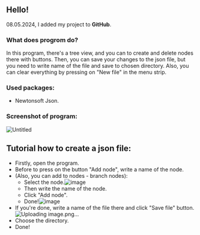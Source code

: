 ## Hello!
08.05.2024, I added my project to **GitHub**.
### What does progrom do?
In this program, there's a tree view, and you can to create and delete nodes there with buttons. Then, you can save your changes to the json file, but you need to write name of the file and save to chosen directory. Also, you can clear everything by pressing on "New file" in the menu strip.
### Used packages:
- Newtonsoft Json.
### Screenshot of program:
![Untitled](https://github.com/MaxDubinsky/json-manager/assets/112071690/6d618d22-a044-48a4-ba21-e2de8a4ab301)



## Tutorial how to create a json file:
- Firstly, open the program.
- Before to press on the button "Add node", write a name of the node.
- (Also, you can add to nodes - branch nodes):
    - Select the node.![image](https://github.com/MaxDubinsky/json-manager/assets/112071690/b616dc96-d499-41cf-a6ba-a4295a60633b)
    - Then write the name of the node.
    - Click "Add node".
    - Done!![image](https://github.com/MaxDubinsky/json-manager/assets/112071690/b71b5bdd-c483-4b91-bce0-bb70b21bebaf)
- If you're done, write a name of the file there and click "Save file" button.![Uploading image.png…]()
- Choose the directory.
- Done!
